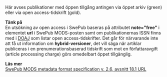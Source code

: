  
Här avses publikationer med öppen tillgång antingen via öppet arkiv (green) eller via open access-tidskrift (gold). 

**Tänk på**  
En utsökning av open access i SwePub baseras på attributet **note="free"** i elementet **url** i SwePub MODS-posten samt om publikationernas ISSN finns med i [DOAJ](https://doaj.org/) som listar open access-tidskrifter. 
Det går för närvarande inte att få ut information om **hybrid-versioner**, det vill säga när artiklar publiceras i en prenumerationsbaserad tidskrift som mot en författaravgift (article processing charge) görs omedelbart öppet tillgänglig. 

**Läs mer**  
[SwePub MODS metadata format specification v. 2.6, avsnitt 18.1 URL](http://www.kb.se/dokument/SwePub/v.-2.6-SwePub_MODS_Final_version_2015_09_10.pdf)
